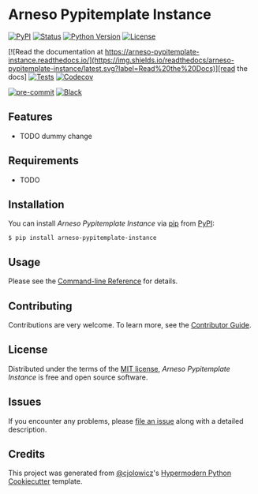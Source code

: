 # Arneso Pypitemplate Instance

[![PyPI](https://img.shields.io/pypi/v/arneso-pypitemplate-instance.svg)][pypi status]
[![Status](https://img.shields.io/pypi/status/arneso-pypitemplate-instance.svg)][pypi status]
[![Python Version](https://img.shields.io/pypi/pyversions/arneso-pypitemplate-instance)][pypi status]
[![License](https://img.shields.io/pypi/l/arneso-pypitemplate-instance)][license]

[![Read the documentation at https://arneso-pypitemplate-instance.readthedocs.io/](https://img.shields.io/readthedocs/arneso-pypitemplate-instance/latest.svg?label=Read%20the%20Docs)][read the docs]
[![Tests](https://github.com/arneso-ssb/arneso-pypitemplate-instance/workflows/Tests/badge.svg)][tests]
[![Codecov](https://codecov.io/gh/arneso-ssb/arneso-pypitemplate-instance/branch/main/graph/badge.svg)][codecov]

[![pre-commit](https://img.shields.io/badge/pre--commit-enabled-brightgreen?logo=pre-commit&logoColor=white)][pre-commit]
[![Black](https://img.shields.io/badge/code%20style-black-000000.svg)][black]

[pypi status]: https://pypi.org/project/arneso-pypitemplate-instance/
[read the docs]: https://arneso-pypitemplate-instance.readthedocs.io/
[tests]: https://github.com/arneso-ssb/arneso-pypitemplate-instance/actions?workflow=Tests
[codecov]: https://app.codecov.io/gh/arneso-ssb/arneso-pypitemplate-instance
[pre-commit]: https://github.com/pre-commit/pre-commit
[black]: https://github.com/psf/black

## Features

- TODO dummy change

## Requirements

- TODO

## Installation

You can install _Arneso Pypitemplate Instance_ via [pip] from [PyPI]:

```console
$ pip install arneso-pypitemplate-instance
```

## Usage

Please see the [Command-line Reference] for details.

## Contributing

Contributions are very welcome.
To learn more, see the [Contributor Guide].

## License

Distributed under the terms of the [MIT license][license],
_Arneso Pypitemplate Instance_ is free and open source software.

## Issues

If you encounter any problems,
please [file an issue] along with a detailed description.

## Credits

This project was generated from [@cjolowicz]'s [Hypermodern Python Cookiecutter] template.

[@cjolowicz]: https://github.com/cjolowicz
[pypi]: https://pypi.org/
[hypermodern python cookiecutter]: https://github.com/cjolowicz/cookiecutter-hypermodern-python
[file an issue]: https://github.com/arneso-ssb/arneso-pypitemplate-instance/issues
[pip]: https://pip.pypa.io/

<!-- github-only -->

[license]: https://github.com/arneso-ssb/arneso-pypitemplate-instance/blob/main/LICENSE
[contributor guide]: https://github.com/arneso-ssb/arneso-pypitemplate-instance/blob/main/CONTRIBUTING.md
[command-line reference]: https://arneso-pypitemplate-instance.readthedocs.io/en/latest/usage.html
